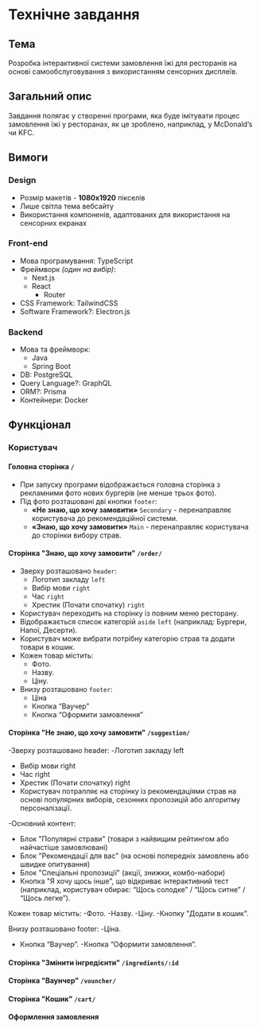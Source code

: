 # Технічне завдання

## Тема

Розробка інтерактивної системи замовлення їжі для ресторанів на основі самообслуговування з використанням сенсорних дисплеїв.

## Загальний опис

Завдання полягає у створенні програми, яка буде імітувати процес замовлення їжі у ресторанах, як це зроблено, наприклад, у McDonald’s чи KFC.

## Вимоги

### Design

- Розмір макетів - **1080х1920** пікселів
- Лише світла тема вебсайту
- Використання компоненів, адаптованих для використання на сенсорних екранах

### Front-end

- Мова програмування: TypeScript
- Фреймворк _(один на вибір)_:
  - Next.js
  - React
    - Router
- CSS Framework: TailwindCSS
- Software Framework?: Electron.js

### Backend

- Мова та фреймворк:
  - Java
  - Spring Boot
- DB: PostgreSQL
- Query Language?: GraphQL
- ORM?: Prisma
- Контейнери: Docker

## Функціонал

### Користувач

#### Головна сторінка `/`

- При запуску програми відображається головна сторінка з рекламними фото нових бургерів (не менше трьох фото).
- Під фото розташовані дві кнопки `footer`:
  - **«Не знаю, що хочу замовити»** `Secondary` - перенаправляє користувача до рекомендаційної системи.
  - **«Знаю, що хочу замовити»** `Main` - перенаправляє користувача до сторінки вибору страв.

#### Сторінка "Знаю, що хочу замовити" `/order/`

- Зверху розташовано `header`:
  - Логотип закладу `left`
  - Вибір мови `right`
  - Час `right`
  - Хрестик (Почати спочатку) `right`
- Користувач переходить на сторінку із повним меню ресторану.
- Відображається список категорій `aside` `left` (наприклад: Бургери, Напої, Десерти).
- Користувач може вибрати потрібну категорію страв та додати товари в кошик.
- Кожен товар містить:
  - Фото.
  - Назву.
  - Ціну.
- Внизу розташовано `footer`:
  - Ціна
  - Кнопка “Ваучер”
  - Кнопка “Оформити замовлення”

#### Сторінка "Не знаю, що хочу замовити" `/suggestion/`
-Зверху розташовано header:
    -Логотип закладу left
   - Вибір мови right
   - Час right
   - Хрестик (Почати спочатку) right
   - Користувач потрапляє на сторінку із рекомендаціями страв на основі популярних виборів, сезонних пропозицій або алгоритму персоналізації.

-Основний контент:
   - Блок "Популярні страви" (товари з найвищим рейтингом або найчастіше замовлювані)
   - Блок "Рекомендації для вас" (на основі попередніх замовлень або швидке опитування)
   - Блок "Спеціальні пропозиції" (акції, знижки, комбо-набори)
   - Кнопка "Я хочу щось інше", що відкриває інтерактивний тест (наприклад, користувач обирає: “Щось солодке” / “Щось ситне” / “Щось легке”).
     
Кожен товар містить:
    -Фото.
    -Назву.
    -Ціну.
    -Кнопку "Додати в кошик".
    
Внизу розташовано footer:
    -Ціна.
   - Кнопка “Ваучер”.
    -Кнопка “Оформити замовлення”.

#### Сторінка "Змінити інгредієнти" `/ingredients/:id`

#### Сторінка "Ваунчер" `/vouncher/`

#### Сторінка "Кошик" `/cart/`

<!-- - Відображення доданих позицій.
- Можливість змінювати кількість або видаляти товари.
- Підсумкова вартість замовлення.
- Кнопка "Сплатити". -->

#### Оформлення замовлення

<!-- - Користувач вибирає спосіб оплати (картою або готівкою).
- Підтвердження замовлення.
- Вивід унікального номера замовлення. -->

